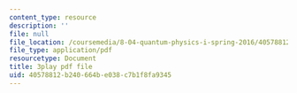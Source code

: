 ```yaml
---
content_type: resource
description: ''
file: null
file_location: /coursemedia/8-04-quantum-physics-i-spring-2016/40578812b240664be038c7b1f8fa9345_x_ngaeI00qU.pdf
file_type: application/pdf
resourcetype: Document
title: 3play pdf file
uid: 40578812-b240-664b-e038-c7b1f8fa9345
---
```


